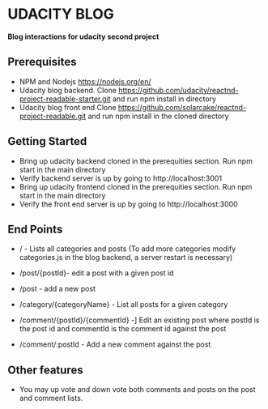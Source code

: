 # UDACITY BLOG

**Blog interactions for udacity second project**

## Prerequisites

* NPM and Nodejs https://nodejs.org/en/
* Udacity blog backend. Clone https://github.com/udacity/reactnd-project-readable-starter.git and run npm install in directory
* Udacity blog front end Clone https://github.com/solarcake/reactnd-project-readable.git and run npm install in the cloned directory

## Getting Started
* Bring up udacity backend cloned in the prerequities section. Run npm start in the main directory
* Verify backend server is up by going to http://localhost:3001
* Bring up udacity frontend cloned in the prerequities section. Run npm start in the main directory
* Verify the front end server is up by going to http://localhost:3000

## End Points

* / - Lists all categories and posts (To add more categories modify categories.js in the blog backend, a server restart is necessary)

* /post/{postId}- edit a post with a given post id

* /post - add a new post

* /category/{categoryName} - List all posts for a given category

* /comment/{postId}/{commentId} -] Edit an existing post where postId is the post id and commentId is the comment id against the post
         
* /comment/:postId - Add a new comment against the post

## Other features

* You may up vote and down vote both comments and posts on the post and comment lists.
